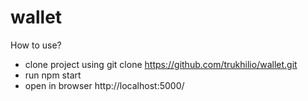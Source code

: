 # wallet

How to use?
- clone project using git clone https://github.com/trukhilio/wallet.git
- run npm start
- open in browser http://localhost:5000/